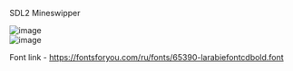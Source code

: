 SDL2 Mineswipper

![image](https://github.com/user-attachments/assets/3153c096-9df1-401f-a750-992bcf6c84fc)  
![image](https://github.com/user-attachments/assets/a23d7c69-d059-4f29-9eab-49ec37b60c15)  

Font link - https://fontsforyou.com/ru/fonts/65390-larabiefontcdbold.font
